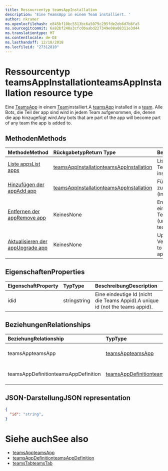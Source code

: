 ```yaml
---
title: Ressourcentyp teamsAppInstallation
description: 'Eine TeamsApp in einem Team installiert. '
author: nkramer
ms.openlocfilehash: e845bf10bc5513bc6a5079c295fde2eb6d7b6fa5
ms.sourcegitcommit: 6a82bf240a3cfc0baabd227349e08a08311e3d44
ms.translationtype: MT
ms.contentlocale: de-DE
ms.lasthandoff: 12/18/2018
ms.locfileid: "27312810"
---
```

# <a name="teamsappinstallation-resource-type"></a><span data-ttu-id="9f717-103">Ressourcentyp teamsAppInstallation</span><span class="sxs-lookup"><span data-stu-id="9f717-103">teamsAppInstallation resource type</span></span>



<span data-ttu-id="9f717-104">Eine [TeamsApp](teamsapp.md) in einem [Team](team.md)installiert.</span><span class="sxs-lookup"><span data-stu-id="9f717-104">A [teamsApp](teamsapp.md) installed in a [team](team.md).</span></span> <span data-ttu-id="9f717-105">Alle Bots, die Teil der app sind wird in jedem Team aufgenommen, die, denen die app hinzugefügt wird.</span><span class="sxs-lookup"><span data-stu-id="9f717-105">Any bots that are part of the app will become part of any team the app is added to.</span></span>

## <a name="methods"></a><span data-ttu-id="9f717-106">Methoden</span><span class="sxs-lookup"><span data-stu-id="9f717-106">Methods</span></span>

| <span data-ttu-id="9f717-107">Methode</span><span class="sxs-lookup"><span data-stu-id="9f717-107">Method</span></span>       | <span data-ttu-id="9f717-108">Rückgabetyp</span><span class="sxs-lookup"><span data-stu-id="9f717-108">Return Type</span></span>  |<span data-ttu-id="9f717-109">Beschreibung</span><span class="sxs-lookup"><span data-stu-id="9f717-109">Description</span></span>|
|:---------------|:--------|:----------|
|[<span data-ttu-id="9f717-110">Liste apps</span><span class="sxs-lookup"><span data-stu-id="9f717-110">List apps</span></span>](../api/teamsappinstallation-list.md) | [<span data-ttu-id="9f717-111">teamsAppInstallation</span><span class="sxs-lookup"><span data-stu-id="9f717-111">teamsAppInstallation</span></span>](teamsapp.md) | <span data-ttu-id="9f717-112">Listet die apps in einem Team installiert.</span><span class="sxs-lookup"><span data-stu-id="9f717-112">Lists apps installed in a team.</span></span>|
|[<span data-ttu-id="9f717-113">Hinzufügen der app</span><span class="sxs-lookup"><span data-stu-id="9f717-113">Add app</span></span>](../api/teamsappinstallation-add.md) | [<span data-ttu-id="9f717-114">teamsAppInstallation</span><span class="sxs-lookup"><span data-stu-id="9f717-114">teamsAppInstallation</span></span>](teamsapp.md) | <span data-ttu-id="9f717-115">Fügt (installiert) einer app zu einem Team.</span><span class="sxs-lookup"><span data-stu-id="9f717-115">Adds (installs) an app to a team.</span></span>|
|[<span data-ttu-id="9f717-116">Entfernen der app</span><span class="sxs-lookup"><span data-stu-id="9f717-116">Remove app</span></span>](../api/teamsappinstallation-delete.md) | <span data-ttu-id="9f717-117">Keines</span><span class="sxs-lookup"><span data-stu-id="9f717-117">None</span></span> | <span data-ttu-id="9f717-118">Entfernt (deinstalliert) einer app aus einem Team.</span><span class="sxs-lookup"><span data-stu-id="9f717-118">Removes (uninstalls) an app from a team.</span></span>|
|[<span data-ttu-id="9f717-119">Aktualisieren der app</span><span class="sxs-lookup"><span data-stu-id="9f717-119">Upgrade app</span></span>](../api/teamsappinstallation-delete.md) | <span data-ttu-id="9f717-120">Keines</span><span class="sxs-lookup"><span data-stu-id="9f717-120">None</span></span> | <span data-ttu-id="9f717-121">Upgrades auf die neueste Version der app.</span><span class="sxs-lookup"><span data-stu-id="9f717-121">Upgrades to the latest version of the app.</span></span>|

## <a name="properties"></a><span data-ttu-id="9f717-122">Eigenschaften</span><span class="sxs-lookup"><span data-stu-id="9f717-122">Properties</span></span>

| <span data-ttu-id="9f717-123">Eigenschaft</span><span class="sxs-lookup"><span data-stu-id="9f717-123">Property</span></span>            | <span data-ttu-id="9f717-124">Typ</span><span class="sxs-lookup"><span data-stu-id="9f717-124">Type</span></span>     | <span data-ttu-id="9f717-125">Beschreibung</span><span class="sxs-lookup"><span data-stu-id="9f717-125">Description</span></span> |
|:------------------- |:-------- |:----------- |
| <span data-ttu-id="9f717-126">id</span><span class="sxs-lookup"><span data-stu-id="9f717-126">id</span></span>                  | <span data-ttu-id="9f717-127">string</span><span class="sxs-lookup"><span data-stu-id="9f717-127">string</span></span>   | <span data-ttu-id="9f717-128">Eine eindeutige Id (nicht die Teams Appid).</span><span class="sxs-lookup"><span data-stu-id="9f717-128">A unique id (not the teams appid).</span></span> |

## <a name="relationships"></a><span data-ttu-id="9f717-129">Beziehungen</span><span class="sxs-lookup"><span data-stu-id="9f717-129">Relationships</span></span>

| <span data-ttu-id="9f717-130">Beziehung</span><span class="sxs-lookup"><span data-stu-id="9f717-130">Relationship</span></span>   | <span data-ttu-id="9f717-131">Typ</span><span class="sxs-lookup"><span data-stu-id="9f717-131">Type</span></span>    | <span data-ttu-id="9f717-132">Beschreibung</span><span class="sxs-lookup"><span data-stu-id="9f717-132">Description</span></span> |
|:---------------|:--------|:----------|
|<span data-ttu-id="9f717-133">teamsApp</span><span class="sxs-lookup"><span data-stu-id="9f717-133">teamsApp</span></span>|[<span data-ttu-id="9f717-134">teamsApp</span><span class="sxs-lookup"><span data-stu-id="9f717-134">teamsApp</span></span>](teamsapp.md)| <span data-ttu-id="9f717-135">Die app, die installiert ist.</span><span class="sxs-lookup"><span data-stu-id="9f717-135">The app that is installed.</span></span> |
|<span data-ttu-id="9f717-136">teamsAppDefinition</span><span class="sxs-lookup"><span data-stu-id="9f717-136">teamsAppDefinition</span></span>|[<span data-ttu-id="9f717-137">teamsAppDefinition</span><span class="sxs-lookup"><span data-stu-id="9f717-137">teamsAppDefinition</span></span>](teamsapp.md)| <span data-ttu-id="9f717-138">Die Details dieser Version der app.</span><span class="sxs-lookup"><span data-stu-id="9f717-138">The details of this version of the app.</span></span> |

## <a name="json-representation"></a><span data-ttu-id="9f717-139">JSON-Darstellung</span><span class="sxs-lookup"><span data-stu-id="9f717-139">JSON representation</span></span>

<!-- {
  "blockType": "resource",
  "@odata.type": "microsoft.graph.teamsAppInstallation",
  "baseType": "microsoft.graph.entity"
}-->

```json
{
  "id": "string",
}
```

# <a name="see-also"></a><span data-ttu-id="9f717-140">Siehe auch</span><span class="sxs-lookup"><span data-stu-id="9f717-140">See also</span></span>

- [<span data-ttu-id="9f717-141">teamsApp</span><span class="sxs-lookup"><span data-stu-id="9f717-141">teamsApp</span></span>](teamsapp.md)
- [<span data-ttu-id="9f717-142">teamsAppDefinition</span><span class="sxs-lookup"><span data-stu-id="9f717-142">teamsAppDefinition</span></span>](teamsappdefinition.md)
- [<span data-ttu-id="9f717-143">teamsTab</span><span class="sxs-lookup"><span data-stu-id="9f717-143">teamsTab</span></span>](../resources/teamstab.md)


<!-- uuid: 8fcb5dbc-d5aa-4681-8e31-b001d5168d79
2015-10-25 14:57:30 UTC -->
<!-- {
  "type": "#page.annotation",
  "description": "teamsApp resource",
  "keywords": "",
  "section": "documentation",
  "tocPath": ""
}-->

